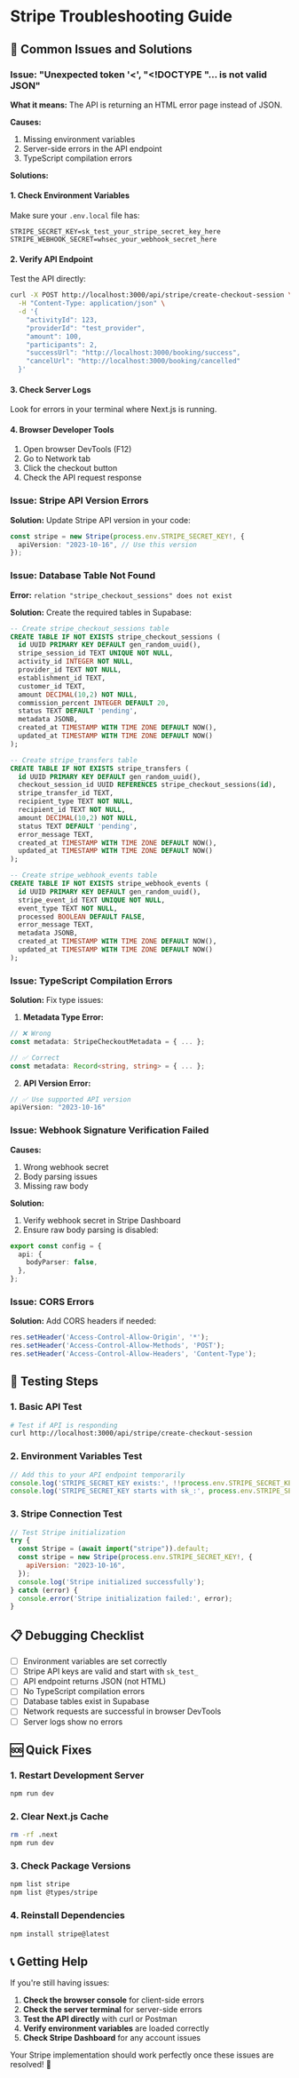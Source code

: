 
# Stripe Troubleshooting Guide

## 🚨 Common Issues and Solutions

### Issue: "Unexpected token '<', "<!DOCTYPE "... is not valid JSON"

**What it means:** The API is returning an HTML error page instead of JSON.

**Causes:**
1. Missing environment variables
2. Server-side errors in the API endpoint
3. TypeScript compilation errors

**Solutions:**

#### 1. Check Environment Variables
Make sure your `.env.local` file has:
```env
STRIPE_SECRET_KEY=sk_test_your_stripe_secret_key_here
STRIPE_WEBHOOK_SECRET=whsec_your_webhook_secret_here
```

#### 2. Verify API Endpoint
Test the API directly:
```bash
curl -X POST http://localhost:3000/api/stripe/create-checkout-session \
  -H "Content-Type: application/json" \
  -d '{
    "activityId": 123,
    "providerId": "test_provider",
    "amount": 100,
    "participants": 2,
    "successUrl": "http://localhost:3000/booking/success",
    "cancelUrl": "http://localhost:3000/booking/cancelled"
  }'
```

#### 3. Check Server Logs
Look for errors in your terminal where Next.js is running.

#### 4. Browser Developer Tools
1. Open browser DevTools (F12)
2. Go to Network tab
3. Click the checkout button
4. Check the API request response

### Issue: Stripe API Version Errors

**Solution:** Update Stripe API version in your code:
```typescript
const stripe = new Stripe(process.env.STRIPE_SECRET_KEY!, {
  apiVersion: "2023-10-16", // Use this version
});
```

### Issue: Database Table Not Found

**Error:** `relation "stripe_checkout_sessions" does not exist`

**Solution:** Create the required tables in Supabase:

```sql
-- Create stripe_checkout_sessions table
CREATE TABLE IF NOT EXISTS stripe_checkout_sessions (
  id UUID PRIMARY KEY DEFAULT gen_random_uuid(),
  stripe_session_id TEXT UNIQUE NOT NULL,
  activity_id INTEGER NOT NULL,
  provider_id TEXT NOT NULL,
  establishment_id TEXT,
  customer_id TEXT,
  amount DECIMAL(10,2) NOT NULL,
  commission_percent INTEGER DEFAULT 20,
  status TEXT DEFAULT 'pending',
  metadata JSONB,
  created_at TIMESTAMP WITH TIME ZONE DEFAULT NOW(),
  updated_at TIMESTAMP WITH TIME ZONE DEFAULT NOW()
);

-- Create stripe_transfers table
CREATE TABLE IF NOT EXISTS stripe_transfers (
  id UUID PRIMARY KEY DEFAULT gen_random_uuid(),
  checkout_session_id UUID REFERENCES stripe_checkout_sessions(id),
  stripe_transfer_id TEXT,
  recipient_type TEXT NOT NULL,
  recipient_id TEXT NOT NULL,
  amount DECIMAL(10,2) NOT NULL,
  status TEXT DEFAULT 'pending',
  error_message TEXT,
  created_at TIMESTAMP WITH TIME ZONE DEFAULT NOW(),
  updated_at TIMESTAMP WITH TIME ZONE DEFAULT NOW()
);

-- Create stripe_webhook_events table
CREATE TABLE IF NOT EXISTS stripe_webhook_events (
  id UUID PRIMARY KEY DEFAULT gen_random_uuid(),
  stripe_event_id TEXT UNIQUE NOT NULL,
  event_type TEXT NOT NULL,
  processed BOOLEAN DEFAULT FALSE,
  error_message TEXT,
  metadata JSONB,
  created_at TIMESTAMP WITH TIME ZONE DEFAULT NOW(),
  updated_at TIMESTAMP WITH TIME ZONE DEFAULT NOW()
);
```

### Issue: TypeScript Compilation Errors

**Solution:** Fix type issues:

1. **Metadata Type Error:**
```typescript
// ❌ Wrong
const metadata: StripeCheckoutMetadata = { ... };

// ✅ Correct
const metadata: Record<string, string> = { ... };
```

2. **API Version Error:**
```typescript
// ✅ Use supported API version
apiVersion: "2023-10-16"
```

### Issue: Webhook Signature Verification Failed

**Causes:**
1. Wrong webhook secret
2. Body parsing issues
3. Missing raw body

**Solution:**
1. Verify webhook secret in Stripe Dashboard
2. Ensure raw body parsing is disabled:
```typescript
export const config = {
  api: {
    bodyParser: false,
  },
};
```

### Issue: CORS Errors

**Solution:** Add CORS headers if needed:
```typescript
res.setHeader('Access-Control-Allow-Origin', '*');
res.setHeader('Access-Control-Allow-Methods', 'POST');
res.setHeader('Access-Control-Allow-Headers', 'Content-Type');
```

## 🔧 Testing Steps

### 1. Basic API Test
```bash
# Test if API is responding
curl http://localhost:3000/api/stripe/create-checkout-session
```

### 2. Environment Variables Test
```javascript
// Add this to your API endpoint temporarily
console.log('STRIPE_SECRET_KEY exists:', !!process.env.STRIPE_SECRET_KEY);
console.log('STRIPE_SECRET_KEY starts with sk_:', process.env.STRIPE_SECRET_KEY?.startsWith('sk_'));
```

### 3. Stripe Connection Test
```javascript
// Test Stripe initialization
try {
  const Stripe = (await import("stripe")).default;
  const stripe = new Stripe(process.env.STRIPE_SECRET_KEY!, {
    apiVersion: "2023-10-16",
  });
  console.log('Stripe initialized successfully');
} catch (error) {
  console.error('Stripe initialization failed:', error);
}
```

## 📋 Debugging Checklist

- [ ] Environment variables are set correctly
- [ ] Stripe API keys are valid and start with `sk_test_`
- [ ] API endpoint returns JSON (not HTML)
- [ ] No TypeScript compilation errors
- [ ] Database tables exist in Supabase
- [ ] Network requests are successful in browser DevTools
- [ ] Server logs show no errors

## 🆘 Quick Fixes

### 1. Restart Development Server
```bash
npm run dev
```

### 2. Clear Next.js Cache
```bash
rm -rf .next
npm run dev
```

### 3. Check Package Versions
```bash
npm list stripe
npm list @types/stripe
```

### 4. Reinstall Dependencies
```bash
npm install stripe@latest
```

## 📞 Getting Help

If you're still having issues:

1. **Check the browser console** for client-side errors
2. **Check the server terminal** for server-side errors
3. **Test the API directly** with curl or Postman
4. **Verify environment variables** are loaded correctly
5. **Check Stripe Dashboard** for any account issues

Your Stripe implementation should work perfectly once these issues are resolved! 🎉
